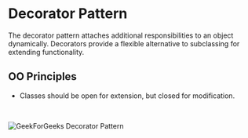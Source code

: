 # Decorator Pattern
The decorator pattern attaches additional responsibilities to an object dynamically.
Decorators provide a flexible alternative to subclassing for extending functionality.

## OO Principles
- Classes should be open for extension, but closed for modification.

<br/>

![GeekForGeeks Decorator Pattern](https://media.geeksforgeeks.org/wp-content/uploads/Decorator4.jpg)
